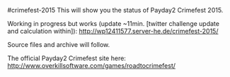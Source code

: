 #crimefest-2015
This will show you the status of Payday2 Crimefest 2015.

Working in progress but works (update ~11min. [twitter challenge update and calculation within]): http://wp12411577.server-he.de/crimefest-2015/


Source files and archive will follow.




The official Payday2 Crimefest site here: http://www.overkillsoftware.com/games/roadtocrimefest/
